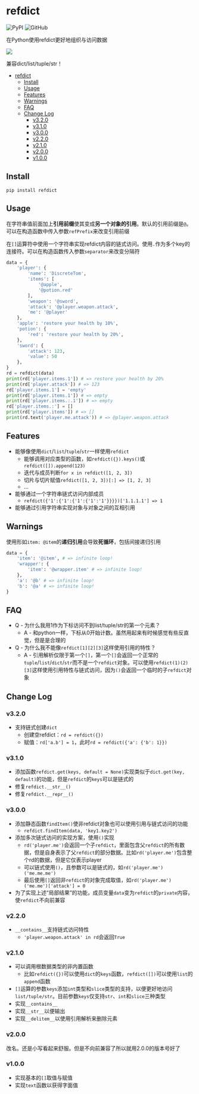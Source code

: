 # refdict

![PyPI](https://img.shields.io/pypi/v/refdict.svg)
![GitHub](https://img.shields.io/github/license/DiscreteTom/refdict.svg)

在Python使用refdict更好地组织与访问数据

![](https://raw.githubusercontent.com/DiscreteTom/refdict/master/img/readme.png)

兼容dict/list/tuple/str！

- [refdict](#refdict)
	- [Install](#Install)
	- [Usage](#Usage)
	- [Features](#Features)
	- [Warnings](#Warnings)
	- [FAQ](#FAQ)
	- [Change Log](#Change-Log)
		- [v3.2.0](#v320)
		- [v3.1.0](#v310)
		- [v3.0.0](#v300)
		- [v2.2.0](#v220)
		- [v2.1.0](#v210)
		- [v2.0.0](#v200)
		- [v1.0.0](#v100)

## Install

`pip install refdict`

## Usage

在字符串值前面加上**引用前缀**使其变成**另一个对象的引用**。默认的引用前缀是`@`。可以在构造函数中传入参数`refPrefix`来改变引用前缀

在`[]`运算符中使用一个字符串实现refdict内容的链式访问。使用`.`作为多个key的连接符。可以在构造函数传入参数`separator`来改变分隔符

```python
data = {
	'player': {
		'name': 'DiscreteTom',
		'items': [
			'@apple',
			'@potion.red'
		],
		'weapon': '@sword',
		'attack': '@player.weapon.attack',
		'me': '@player'
	},
	'apple': 'restore your health by 10%',
	'potion': {
		'red': 'restore your health by 20%',
	},
	'sword': {
		'attack': 123,
		'value': 50
	},
}
rd = refdict(data)
print(rd['player.items.1']) # => restore your health by 20%
print(rd['player.attack']) # => 123
rd['player.items.1'] = 'empty'
print(rd['player.items.1']) # => empty
print(rd['player.items.:.1']) # => empty
rd['player.items.:'] = []
print(rd['player.items']) # => []
print(rd.text('player.me.attack')) # => @player.weapon.attack
```

## Features

- 能够像使用`dict`/`list`/`tuple`/`str`一样使用`refdict`
  - 能够调用对应类型的函数，如`refdict({}).keys()`或`refdict([]).append(123)`
  - 迭代与成员判断`for x in refdict([1, 2, 3])`
  - 切片与切片赋值`refdict([1, 2, 3])[:] => [1, 2, 3]`
  - ...
- 能够通过一个字符串链式访问内部成员
  - `refdict({'1':{'1':{'1':{'1':'1'}}}})['1.1.1.1'] => 1`
- 能够通过引用字符串实现对象与对象之间的互相引用

## Warnings

使用形如`item: @item`的**递归引用**会导致**死循环**，包括间接递归引用

```python
data = {
	'item': '@item', # => infinite loop!
	'wrapper': {
		'item': '@wrapper.item' # => infinite loop!
	},
	'a': '@b' # => infinite loop!
	'b': '@a' # => infinite loop!
}
```

## FAQ

- Q - 为什么我用1作为下标访问不到list/tuple/str的第一个元素？
  - A - 和python一样，下标从0开始计数。虽然用起来有时候感觉有些反直觉，但是是合理的
- Q - 为什么我不能像`refdict[1][2][3]`这样使用引用的特性？
  - A - 引用解析仅限于第一个`[]`，第一个`[]`会返回一个正常的`tuple`/`list`/`dict`/`str`而不是一个`refdict`对象。可以使用`refdict(1)(2)[3]`这样使用引用特性与链式访问，因为`()`会返回一个临时的子`refdict`对象

## Change Log

### v3.2.0

- 支持链式创建`dict`
  - 创建空refdict：`rd = refdict({})`
  - 赋值：`rd['a.b'] = 1`，此时`rd = refdict({'a': {'b': 1}})`

### v3.1.0

- 添加函数`refdict.get(keys, default = None)`实现类似于`dict.get(key, default)`的功能，但是`refdict`的`keys`可以是链式的
- 修复`refdict.__str__()`
- 修复`refdict.__repr__()`

### v3.0.0

- 添加静态函数`findItem()`使非refdict对象也可以使用引用与链式访问的功能
  - `refdict.findItem(data, 'key1.key2')`
- 添加多次链式访问的实现方案，使用`()`实现
  - `rd('player.me')`会返回一个子`refdict`，里面包含父`refdict`的所有数据，但是自身表示了父`refdict`的部分数据。比如`rd('player.me')`包含整个rd的数据，但是它仅表示player
  - 可以链式使用`()`，且参数可以是链式的，如`rd('player.me')('me.me.me')`
  - 最后使用`[]`返回非`refdict`的对象完成取值，如`rd('player.me')('me.me')['attack'] = 0`
- 为了实现上述“局部结果”的功能，成员变量`data`变为`refdict`的`private`内容，使`refdict`不向前兼容

### v2.2.0

- `__contains__`支持链式访问特性
  - `'player.weapon.attack' in rd`会返回`True`

### v2.1.0

- 可以调用根数据类型的非内置函数
  - 比如`refdict({})`可以使用`dict`的`keys`函数，`refdict([])`可以使用`list`的`append`函数
- `[]`运算的参数`keys`添加`int`类型和`slice`类型的支持，以便更好地访问`list/tuple/str`。目前参数`keys`仅支持`str`、`int`和`slice`三种类型
- 实现`__contains__`
- 实现`__str__`以便输出
- 实现`__delitem__`以使用引用解析来删除元素

### v2.0.0

改名。还是小写看起来舒服。但是不向前兼容了所以就用2.0.0的版本号好了

### v1.0.0

- 实现基本的`[]`取值与赋值
- 实现`text`函数以获得字面值